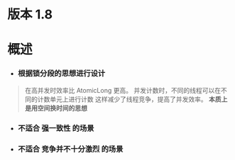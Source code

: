 # 版本 1.8
# 概述
* ### 根据锁分段的思想进行设计
>在高并发时效率比 AtomicLong 更高。
并发计数时，不同的线程可以在不同的计数单元上进行计数
这样减少了线程竞争，提高了并发效率。
**本质上是用空间换时间的思想**
* ### 不适合 **强一致性** 的场景
* ### 不适合 **竞争并不十分激烈** 的场景


#
